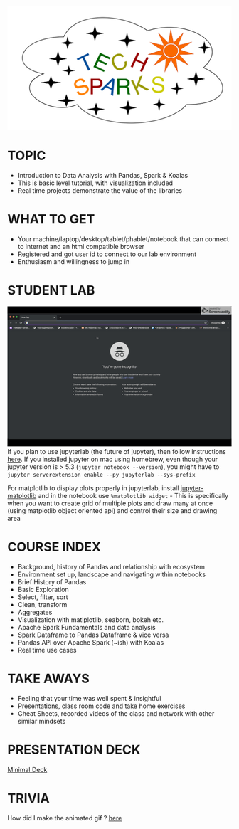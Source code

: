 ![TechSparks](Techsparks-TS-cloud-logo-new.png)
# TOPIC
- Introduction to Data Analysis with Pandas, Spark & Koalas
- This is basic level tutorial, with visualization included
- Real time projects demonstrate the value of the libraries

# WHAT TO GET
- Your machine/laptop/desktop/tablet/phablet/notebook that can connect to internet and an html compatible browser 
- Registered and got user id to connect to our lab environment
- Enthusiasm and willingness to jump in 

# STUDENT LAB
![Labs](techsparks_jupyterhub.gif)  
If you plan to use jupyterlab (the future of jupyter), then follow instructions [here](https://jupyterlab.readthedocs.io/en/stable/getting_started/installation.html). If you installed jupyter on mac using homebrew, even though your jupyter version is > 5.3 (`jupyter notebook --version`), you might have to `jupyter serverextension enable --py jupyterlab --sys-prefix`  

For matplotlib to display plots properly in jupyterlab, install [jupyter-matplotlib](https://github.com/matplotlib/jupyter-matplotlib) and in the notebook use `%matplotlib widget` - This is specifically when you want to create grid of multiple plots and draw many at once (using matplotlib object oriented api) and control their size and drawing area

# COURSE INDEX
- Background, history of Pandas and relationship with ecosystem
- Environment set up, landscape and navigating within notebooks
- Brief History of Pandas
- Basic Exploration
- Select, filter, sort
- Clean, transform 
- Aggregates
- Visualization with matlplotlib, seaborn, bokeh etc.
- Apache Spark Fundamentals and data analysis
- Spark Dataframe to Pandas Dataframe & vice versa
- Pandas API over Apache Spark (~ish) with Koalas 
- Real time use cases

# TAKE AWAYS
- Feeling that your time was well spent & insightful
- Presentations, class room code and take home exercises
- Cheat Sheets, recorded videos of the class and network with other similar mindsets

# PRESENTATION DECK
[Minimal Deck](https://slides.com/machzqcq/deck-2)

# TRIVIA
How did I make the animated gif ? [here](https://gist.github.com/paulirish/b6cf161009af0708315c)